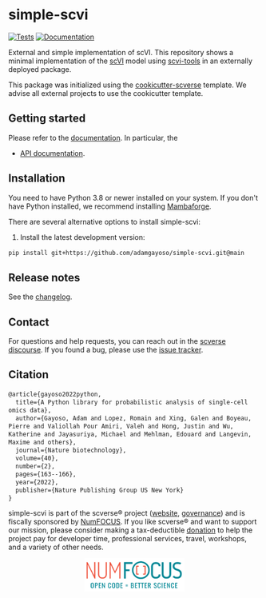 # simple-scvi

[![Tests][badge-tests]][link-tests]
[![Documentation][badge-docs]][link-docs]

[badge-tests]: https://img.shields.io/github/actions/workflow/status/scverse/simple-scvi/test.yaml?branch=main
[link-tests]: https://github.com/scverse/simple-scvi/actions/workflows/test.yml
[badge-docs]: https://img.shields.io/readthedocs/simple-scvi

External and simple implementation of scVI. This repository shows a minimal implementation of the [scVI](https://www.nature.com/articles/s41592-018-0229-2) model using [scvi-tools](https://scvi-tools.org) in an externally deployed package.

This package was initialized using the [cookicutter-scverse](https://github.com/scverse/cookiecutter-scverse) template. We advise all external projects to use the cookicutter template.

## Getting started

Please refer to the [documentation][link-docs]. In particular, the

- [API documentation][link-api].

## Installation

You need to have Python 3.8 or newer installed on your system. If you don't have
Python installed, we recommend installing [Mambaforge](https://github.com/conda-forge/miniforge#mambaforge).

There are several alternative options to install simple-scvi:

<!--
1) Install the latest release of `simple-scvi` from `PyPI <https://pypi.org/project/simple-scvi/>`_:

```bash
pip install simple-scvi
```
-->

1. Install the latest development version:

```bash
pip install git+https://github.com/adamgayoso/simple-scvi.git@main
```

## Release notes

See the [changelog][changelog].

## Contact

For questions and help requests, you can reach out in the [scverse discourse][scverse-discourse].
If you found a bug, please use the [issue tracker][issue-tracker].

## Citation

```
@article{gayoso2022python,
  title={A Python library for probabilistic analysis of single-cell omics data},
  author={Gayoso, Adam and Lopez, Romain and Xing, Galen and Boyeau, Pierre and Valiollah Pour Amiri, Valeh and Hong, Justin and Wu, Katherine and Jayasuriya, Michael and Mehlman, Edouard and Langevin, Maxime and others},
  journal={Nature biotechnology},
  volume={40},
  number={2},
  pages={163--166},
  year={2022},
  publisher={Nature Publishing Group US New York}
}
```

[scverse-discourse]: https://discourse.scverse.org/
[issue-tracker]: https://github.com/adamgayoso/simple-scvi/issues
[changelog]: https://simple-scvi.readthedocs.io/latest/changelog.html
[link-docs]: https://simple-scvi.readthedocs.io
[link-api]: https://simple-scvi.readthedocs.io/latest/api.html
[//]: # "numfocus-fiscal-sponsor-attribution"

simple-scvi is part of the scverse® project ([website](https://scverse.org), [governance](https://scverse.org/about/roles)) and is fiscally sponsored by [NumFOCUS](https://numfocus.org/).
If you like scverse® and want to support our mission, please consider making a tax-deductible [donation](https://numfocus.org/donate-to-scverse) to help the project pay for developer time, professional services, travel, workshops, and a variety of other needs.

<div align="center">
<a href="https://numfocus.org/project/scverse">
  <img
    src="https://raw.githubusercontent.com/numfocus/templates/master/images/numfocus-logo.png"
    width="200"
  >
</a>
</div>
